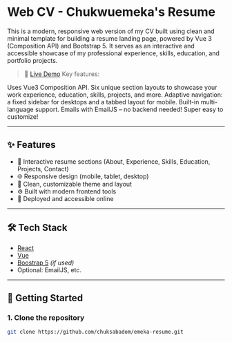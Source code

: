 # Web CV - Chukwuemeka's Resume

This is a modern, responsive web version of my CV built using clean and minimal template for building a resume landing page, powered by Vue 3 (Composition API) and Bootstrap 5. It serves as an interactive and accessible showcase of my professional experience, skills, education, and portfolio projects.
> 📍 [Live Demo](https://chuksabadom.github.io/emeka-resume/)
Key features:

Uses Vue3 Composition API.
Six unique section layouts to showcase your work experience, education, skills, projects, and more.
Adaptive navigation: a fixed sidebar for desktops and a tabbed layout for mobile.
Built-in multi-language support.
Emails with EmailJS – no backend needed!
Super easy to customize!


---

## ✨ Features

- 📄 Interactive resume sections (About, Experience, Skills, Education, Projects, Contact)
- 🌐 Responsive design (mobile, tablet, desktop)
- 🎨 Clean, customizable theme and layout
- ⚙️ Built with modern frontend tools
- 💾 Deployed and accessible online

---

## 🛠️ Tech Stack

- [React](https://reactjs.org/)
- [Vue](https://vuejs.dev/)
- [Boostrap 5](https://reactrouter.com/) *(if used)*
- Optional: EmailJS, etc.

---

## 🚀 Getting Started

### 1. Clone the repository

```bash
git clone https://github.com/chuksabadom/emeka-resume.git

